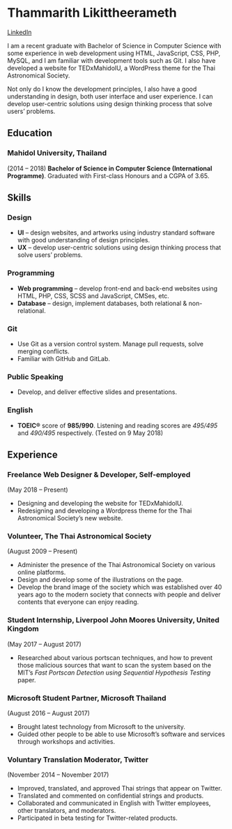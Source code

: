 # Thammarith Likittheerameth

[LinkedIn](https://linkedin.com/in/Thammarith)

I am a recent graduate with Bachelor of Science in Computer Science with some experience in web development using HTML, JavaScript, CSS, PHP, MySQL, and I am familiar with development tools such as Git. I also have developed a website for TEDxMahidolU, a WordPress theme for the Thai Astronomical Society.

Not only do I know the development principles, I also have a good understanding in design, both user interface and user experience. I can develop user-centric solutions using design thinking process that solve users’ problems.

## Education

### Mahidol University, Thailand

(2014 – 2018) **Bachelor of Science in Computer Science (International Programme)**. Graduated with First-class Honours and a CGPA of 3.65.

## Skills

### Design

* **UI** – design websites, and artworks using industry standard software with good understanding of design principles.
* **UX** – develop user-centric solutions using design thinking process that solve users’ problems.

### Programming

* **Web programming** – develop front-end and back-end websites using HTML, PHP, CSS, SCSS and JavaScript, CMSes, etc.
* **Database** – design, implement databases, both relational & non-relational.

### Git

* Use Git as a version control system. Manage pull requests, solve merging conflicts.
* Familiar with GitHub and GitLab.

### Public Speaking

* Develop, and deliver effective slides and presentations.

### English

* **TOEIC®** score of **985/990**. Listening and reading scores are *495/495* and *490/495* respectively. (Tested on 9 May 2018)

## Experience

### Freelance Web Designer & Developer, Self-employed

(May 2018 – Present)

* Designing and developing the website for TEDxMahidolU.
* Redesigning and developing a Wordpress theme for the Thai Astronomical Society’s new website.

### Volunteer, The Thai Astronomical Society

(August 2009 – Present)

* Administer the presence of the Thai Astronomical Society on various online platforms.
* Design and develop some of the illustrations on the page.
* Develop the brand image of the society which was established over 40 years ago to the modern society that connects with people and deliver contents that everyone can enjoy reading.

### Student Internship, Liverpool John Moores University, United Kingdom

(May 2017 – August 2017)

* Researched about various portscan techniques, and how to prevent those malicious sources that want to scan the system based on the MIT’s *Fast Portscan Detection using Sequential Hypothesis Testing* paper.

### Microsoft Student Partner, Microsoft Thailand

(August 2016 – August 2017)

* Brought latest technology from Microsoft to the university.
* Guided other people to be able to use Microsoft’s software and services through workshops and activities.

### Voluntary Translation Moderator, Twitter

(November 2014 – November 2017)

* Improved, translated, and approved Thai strings that appear on Twitter.
* Translated and commented on confidential strings and products.
* Collaborated and communicated in English with Twitter employees, other translators, and moderators.
* Participated in beta testing for Twitter-related products.

